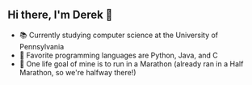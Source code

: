 ## Hi there, I'm Derek 👋

- 📚 Currently studying computer science at the University of Pennsylvania  
- 👾 Favorite programming languages are Python, Java, and C  
- 🥇 One life goal of mine is to run in a Marathon (already ran in a Half Marathon, so we're halfway there!)

<!--
**drkchn/drkchn** is a ✨ _special_ ✨ repository because its `README.md` (this file) appears on your GitHub profile.

Here are some ideas to get you started:

- 🔭 I’m currently working on ...
- 🌱 I’m currently learning ...
- 👯 I’m looking to collaborate on ...
- 🤔 I’m looking for help with ...
- 💬 Ask me about ...
- 📫 How to reach me: ...
- 😄 Pronouns: ...
- ⚡ Fun fact: ...
-->
